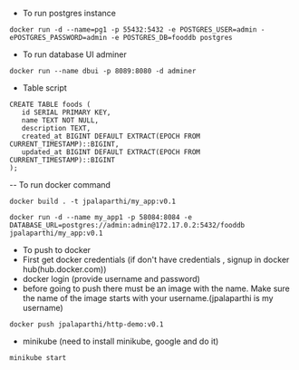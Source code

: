 - To run postgres instance 

    

```
docker run -d --name=pg1 -p 55432:5432 -e POSTGRES_USER=admin -ePOSTGRES_PASSWORD=admin -e POSTGRES_DB=fooddb postgres
```

- To run database UI adminer

```
docker run --name dbui -p 8089:8080 -d adminer
```
 - Table script

 ```
 CREATE TABLE foods (
    id SERIAL PRIMARY KEY,
    name TEXT NOT NULL,
    description TEXT,
    created_at BIGINT DEFAULT EXTRACT(EPOCH FROM CURRENT_TIMESTAMP)::BIGINT,
    updated_at BIGINT DEFAULT EXTRACT(EPOCH FROM CURRENT_TIMESTAMP)::BIGINT
);
```


-- To run docker command

```
docker build . -t jpalaparthi/my_app:v0.1
```

```
docker run -d --name my_app1 -p 58084:8084 -e DATABASE_URL=postgres://admin:admin@172.17.0.2:5432/fooddb jpalaparthi/my_app:v0.1
```

- To push to docker
- First get docker credentials (if don't have credentials , signup in docker hub(hub.docker.com))
- docker login (provide username and password)
- before going to push there must be an image with the name. Make sure the name of the image starts with your username.(jpalaparthi is my username)

```
docker push jpalaparthi/http-demo:v0.1
```

- minikube (need to install minikube, google and do it)

```
minikube start
```
